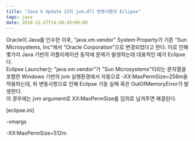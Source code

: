 ```yaml
---
title: "Java 6 Update 21의 jvm.dll 변동사항과 Eclipse"
tags: java
date: 2010-12-27T14:50:45+09:00
---
```


Oracle이 Java를 인수한 이후, "java.vm.vendor" System Property가 기존 "Sun Microsystems, Inc"에서 "Oracle Corporation"으로 변경되었다고 한다. 이로 인해 몇가지 Java 기반의 어플리케이션 동작에 문제가 발생하는데 대표적인 예가 Eclipse다.  
Eclipse Launcher는 "java.vm.vendor"가 "Sun Microsystems"이라는 문자열을 포함한 Windows 기반의 jvm 실행환경에서 자동으로 -XX:MaxPermSize=256m을 적용하는데, 위 변동사항으로 인해 Eclipse 기동 실패 혹은 OutOfMemoryError가 발생한다.  
이 경우에는 jvm argument로 XX:MaxPermSize를 임의로 넘겨주면 해결된다.  

  

[eclipse.ini]  

-vmargs

-XX:MaxPermSize=512m

